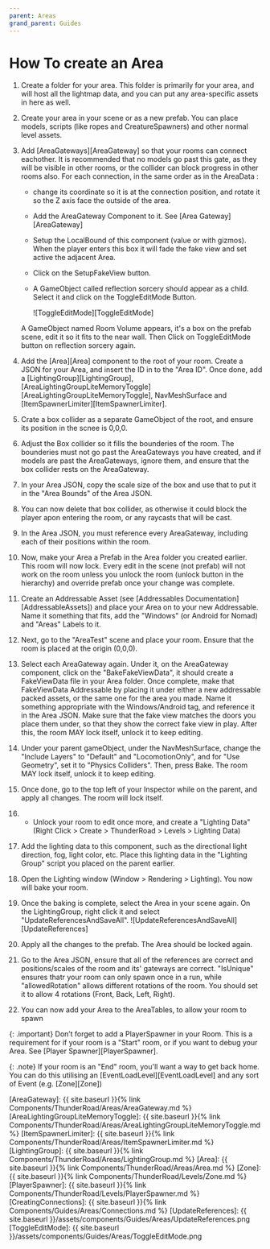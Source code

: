 ```yaml
---
parent: Areas
grand_parent: Guides
---
```

# How To create an Area

1. Create a folder for your area. This folder is primarily for your area, and will host all the lightmap data, and you can put any area-specific assets in here as well.
2. Create your area in your scene or as a new prefab. You can place models, scripts (like ropes and CreatureSpawners) and other normal level assets. 
3. Add [AreaGateways][AreaGateway] so that your rooms can connect eachother. It is recommended that no models go past this gate, as they will be visible in other rooms, or the collider can block progress in other rooms also. For each connection, in the same order as in the AreaData :
  
    - change its coordinate so it is at the connection position, and rotate it so the Z axis face the outside of the area.
    - Add the AreaGateway Component to it. See [Area Gateway][AreaGateway]
    - Setup the LocalBound of this component (value or with gizmos).
    When the player enters this box it will fade the fake view and set active the adjacent Area.
    - Click on the SetupFakeView button.
    - A GameObject called reflection sorcery should appear as a child.
    Select it and click on the ToggleEditMode Button.
        
        ![ToggleEditMode][ToggleEditMode]
        
    
    A GameObject named Room Volume appears, it's a box on the prefab scene, edit it so it fits to the near wall. Then Click on ToggleEditMode button on reflection sorcery again.
4. Add the [Area][Area] component to the root of your room. Create a JSON for your Area, and insert the ID in to the "Area ID". Once done, add a [LightingGroup][LightingGroup], [AreaLightingGroupLiteMemoryToggle][AreaLightingGroupLiteMemoryToggle], NavMeshSurface and [ItemSpawnerLimiter][ItemSpawnerLimiter].
5. Crate a box collider as a separate GameObject of the root, and ensure its position in the scnee is 0,0,0.
6. Adjust the Box collider so it fills the bounderies of the room. The bounderies must not go past the AreaGateways you have created, and if models are past the AreaGateways, ignore them, and ensure that the box collider rests on the AreaGateway.
7. In your Area JSON, copy the scale size of the box and use that to put it in the "Area Bounds" of the Area JSON.
8. You can now delete that box collider, as otherwise it could block the player apon entering the room, or any raycasts that will be cast.
9. In the Area JSON, you must reference every AreaGateway, including each of their positions within the room. 
10. Now, make your Area a Prefab in the Area folder you created earlier. This room will now lock. Every edit in the scene (not prefab) will not work on the room unless you unlock the room (unlock button in the hierarchy) and override prefab once your change was complete.
11. Create an Addressable Asset (see [Addressables Documentation][AddressableAssets]) and place your Area on to your new Addressable. Name it something that fits, add the "Windows" (or Android for Nomad) and "Areas" Labels to it.
12. Next, go to the "AreaTest" scene and place your room. Ensure that the room is placed at the origin (0,0,0). 
13.  Select each AreaGateway again. Under it, on the AreaGateway component, click on the "BakeFakeViewData", it should create a FakeViewData file in your Area folder. Once complete, make that FakeViewData Addressable by placing it under either a new addressable packed assets, or the same one for the area you made. Name it something appropriate with the Windows/Android tag, and reference it in the Area JSON. Make sure that the fake view matches the doors you place them under, so that they show the correct fake view in play. After this, the room MAY lock itself, unlock it to keep editing.
14. Under your parent gameObject, under the NavMeshSurface, change the "Include Layers" to "Default" and "LocomotionOnly", and for "Use Geometry", set it to "Physics Colliders". Then, press Bake. The room MAY lock itself, unlock it to keep editing.
15. Once done, go to the top left of your Inspector while on the parent, and apply all changes. The room will lock itself.
16. - Unlock your room to edit once more, and create a "Lighting Data" (Right Click > Create > ThunderRoad > Levels > Lighting Data)
17. Add the lighting data to this component, such as the directional light direction, fog, light color, etc. Place this lighting data in the "Lighting Group" script you placed on the parent earlier.
18. Open the Lighting window (Window > Rendering > Lighting). You now will bake your room.
19. Once the baking is complete, select the Area in your scene again. On the LightingGroup, right click it and select "UpdateReferencesAndSaveAll".
![UpdateReferencesAndSaveAll][UpdateReferences]

20. Apply all the changes to the prefab. The Area should be locked again.
21. Go to the Area JSON, ensure that all of the references are correct and positions/scales of the room and its' gateways are correct. "IsUnique" ensures thatr your room can only spawn once in a run, while "allowedRotation" allows different rotations of the room. You should set it to allow 4 rotations (Front, Back, Left, Right).
22. You can now add your Area to the AreaTables, to allow your room to spawn

{: .important}
Don’t forget to add a PlayerSpawner in your Room. This is a requirement for if your room is a "Start" room, or if you want to debug your Area.  See [Player Spawner][PlayerSpawner].

{: .note}
If your room is an "End" room, you'll want a way to get back home. You can do this utilising an [EventLoadLevel][EventLoadLevel] and any sort of Event (e.g. [Zone][Zone])

[AreaGateway]: {{ site.baseurl }}{% link Components/ThunderRoad/Areas/AreaGateway.md %}
[AreaLightingGroupLiteMemoryToggle]: {{ site.baseurl }}{% link Components/ThunderRoad/Areas/AreaLightingGroupLiteMemoryToggle.md %}
[ItemSpawnerLimiter]: {{ site.baseurl }}{% link Components/ThunderRoad/Areas/ItemSpawnerLimiter.md %}
[LightingGroup]: {{ site.baseurl }}{% link Components/ThunderRoad/Areas/LightingGroup.md %}
[Area]: {{ site.baseurl }}{% link Components/ThunderRoad/Areas/Area.md %}
[Zone]: {{ site.baseurl }}{% link Components/ThunderRoad/Levels/Zone.md %}
[PlayerSpawner]: {{ site.baseurl }}{% link Components/ThunderRoad/Levels/PlayerSpawner.md %}
[CreatingConnections]: {{ site.baseurl }}{% link Components/Guides/Areas/Connections.md %}
[UpdateReferences]: {{ site.baseurl }}/assets/components/Guides/Areas/UpdateReferences.png
[ToggleEditMode]: {{ site.baseurl }}/assets/components/Guides/Areas/ToggleEditMode.png